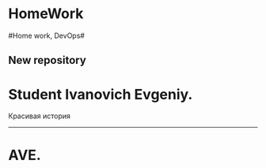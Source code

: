 # HomeWork
#Home work, DevOps#
## New repository ##
# Student Ivanovich Evgeniy.
Красивая история 
 
***
# AVE.
